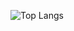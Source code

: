 ![Top Langs](https://github-readme-stats.vercel.app/api/top-langs/?username=pytorx&theme=tokyonight)
